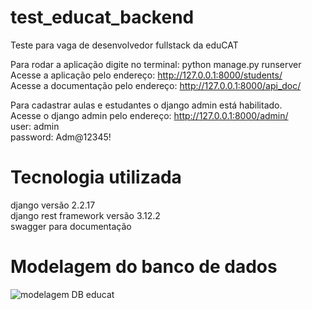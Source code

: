 # test_educat_backend
Teste para vaga de desenvolvedor fullstack da eduCAT

Para rodar a aplicação digite no terminal: python manage.py runserver <br/> 
Acesse a aplicação pelo endereço: http://127.0.0.1:8000/students/ <br/>
Acesse a documentação pelo endereço: http://127.0.0.1:8000/api_doc/ <br/>

Para cadastrar aulas e estudantes o django admin está habilitado. <br/>
Acesse o django admin pelo endereço: http://127.0.0.1:8000/admin/ <br/>
user: admin </br>
password: Adm@12345!

# Tecnologia utilizada
django versão 2.2.17 <br/>
django rest framework versão 3.12.2 <br/>
swagger para documentação

# Modelagem do banco de dados

![modelagem DB educat](https://user-images.githubusercontent.com/28789263/102144417-356d8400-3e44-11eb-9077-2703e241a4c6.png)
